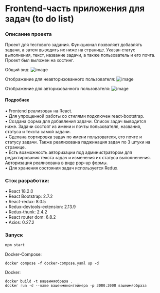 # Frontend-часть приложения для задач (to do list)

### Описание проекта 

Проект для тестового задания. Функционал позволяет добавлять задачи, а затем выводить их ниже на странице. Указан статус выполнения, текст, название задачи, а также пользователь и его почта. Проект был выложен на хостинг. 

Общий вид:
![image](https://user-images.githubusercontent.com/113205906/223144972-4864560e-bd1e-4bb0-9972-d32c2e5b2f80.png)

Отображение для неавторизованного пользователя:
![image](https://user-images.githubusercontent.com/113205906/227330773-f8c8648c-fa34-4623-9155-8b6f7aa204ab.png)

Отображение для авторизованного пользователя:
![image](https://user-images.githubusercontent.com/113205906/227330245-7e495515-f44d-4208-8a78-d9eedbe2f0fb.png)

#### Подробнее
• Frontend реализован на React.  
• Для упрощенной работы со стилями подключен react-bootstrap.  
• Создана форма для добавления задачи. Список задач выводится ниже. Задачи состоят из имени и почты пользователя, названия, статуса и текста самой задачи.   
• Сделана сортировка задач по имени пользователя, его почте и статусу задачи. Также реализована паджинация задач по 3 штуки на странице.    
• Есть возможность авторизации под администратором для редактирования текста задач и изменения их статуса выполненения. Авторизация реализована в виде pop-up формы.  
• Для хранения состояния задач используется Redux.

### Стэк разработки:

• React 18.2.0   
• React Bootstrap: 2.7.2  
• React-redux: 8.0.5  
• Redux-devtools-extension: 2.13.9  
• Redux-thunk: 2.4.2  
• React router dom: 6.8.2  
• Axios: 0.27.2    

### Запуск

```javascript
npm start
```
Docker-Compose:
```docker
docker compose -f docker-compose.yaml up -d
```
Docker:
```
docker build -t вашеимяобраза .
docker run -d --name вашеимяконтейнера -p 3000:3000 вашеимяобраза
```
